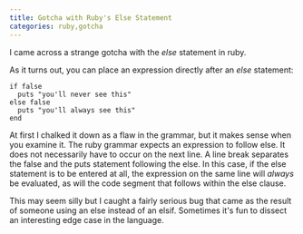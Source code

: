 ```yaml
---
title: Gotcha with Ruby's Else Statement
categories: ruby,gotcha
---
```


I came across a strange gotcha with the *else* statement in ruby. 

As it turns out, you can place an expression directly after an *else* statement:

~~~~{.ruby}
if false
  puts "you'll never see this"
else false
  puts "you'll always see this"
end
~~~~

At first I chalked it down as a flaw in the grammar, but it makes sense when
you examine it. The ruby grammar expects an expression to follow else. It does
not necessarily have to occur on the next line. A line break separates the
false and the puts statement following the else. In this case, if the else
statement is to be entered at all, the expression on the same line will
*always* be evaluated, as will the code segment that follows within the else
clause.

This may seem silly but I caught a fairly serious bug that came as the result
of someone using an else instead of an elsif. Sometimes it's fun to dissect an
interesting edge case in the language.
